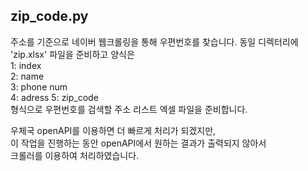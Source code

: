 ## zip_code.py
주소를 기준으로 네이버 웹크롤링을 통해 우편번호를 찾습니다.
동일 디렉터리에 'zip.xlsx' 파일을 준비하고 양식은  
1: index  
2: name  
3: phone num  
4: adress
5: zip_code  
형식으로 우편번호를 검색할 주소 리스트 엑셀 파일을 준비합니다.  

우체국 openAPI를 이용하면 더 빠르게 처리가 되겠지만,  
이 작업을 진행하는 동안 openAPI에서 원하는 결과가 출력되지 않아서  
크롤러를 이용하여 처리하였습니다.
